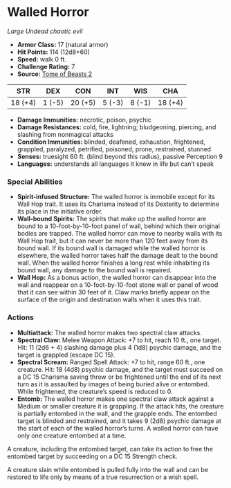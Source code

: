 # Walled Horror

*Large* *Undead* *chaotic evil*

- **Armor Class:** 17 (natural armor)
- **Hit Points:** 114 (12d8+60)
- **Speed:** walk 0 ft.
- **Challenge Rating:** 7
- **Source:** [Tome of Beasts 2](https://koboldpress.com/kpstore/product/tome-of-beasts-2-for-5th-edition/)

| STR | DEX | CON | INT | WIS | CHA |
| --- | --- | --- | --- | --- | --- |
| 18 (+4) | 1 (-5) | 20 (+5) | 5 (-3) | 8 (-1) | 18 (+4) |

- **Damage Immunities:** necrotic, poison, psychic
- **Damage Resistances:** cold, fire, lightning; bludgeoning, piercing, and slashing from nonmagical attacks
- **Condition Immunities:** blinded, deafened, exhaustion, frightened, grappled, paralyzed, petrified, poisoned, prone, restrained, stunned
- **Senses:** truesight 60 ft. (blind beyond this radius), passive Perception 9
- **Languages:** understands all languages it knew in life but can’t speak
### Special Abilities
- **Spirit-infused Structure:** The walled horror is immobile except for its Wall Hop trait. It uses its Charisma instead of its Dexterity to determine its place in the initiative order.
- **Wall-bound Spirits:** The spirits that make up the walled horror are bound to a 10-foot-by-10-foot panel of wall, behind which their original bodies are trapped. The walled horror can move to nearby walls with its Wall Hop trait, but it can never be more than 120 feet away from its bound wall. If its bound wall is damaged while the walled horror is elsewhere, the walled horror takes half the damage dealt to the bound wall. When the walled horror finishes a long rest while inhabiting its bound wall, any damage to the bound wall is repaired.
- **Wall Hop:** As a bonus action, the walled horror can disappear into the wall and reappear on a 10-foot-by-10-foot stone wall or panel of wood that it can see within 30 feet of it. Claw marks briefly appear on the surface of the origin and destination walls when it uses this trait.
### Actions
- **Multiattack:** The walled horror makes two spectral claw attacks.
- **Spectral Claw:** Melee Weapon Attack: +7 to hit, reach 10 ft., one target. Hit: 11 (2d6 + 4) slashing damage plus 4 (1d8) psychic damage, and the target is grappled (escape DC 15).
- **Spectral Scream:** Ranged Spell Attack: +7 to hit, range 60 ft., one creature. Hit: 18 (4d8) psychic damage, and the target must succeed on a DC 15 Charisma saving throw or be frightened until the end of its next turn as it is assaulted by images of being buried alive or entombed. While frightened, the creature’s speed is reduced to 0.
- **Entomb:** The walled horror makes one spectral claw attack against a Medium or smaller creature it is grappling. If the attack hits, the creature is partially entombed in the wall, and the grapple ends. The entombed target is blinded and restrained, and it takes 9 (2d8) psychic damage at the start of each of the walled horror’s turns. A walled horror can have only one creature entombed at a time. 

A creature, including the entombed target, can take its action to free the entombed target by succeeding on a DC 15 Strength check.

A creature slain while entombed is pulled fully into the wall and can be restored to life only by means of a true resurrection or a wish spell.
